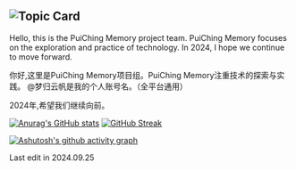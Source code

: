![Topic Card](https://capsule-render.vercel.app/api?type=waving&height=300&color=gradient&text=乘风破浪)
---
Hello, this is the PuiChing Memory project team. PuiChing Memory focuses on the exploration and practice of technology.
In 2024, I hope we continue to move forward.

你好,这里是PuiChing Memory项目组。PuiChing Memory注重技术的探索与实践。
@梦归云帆是我的个人账号名。（全平台通用）

2024年,希望我们继续向前。

[![Anurag's GitHub stats](https://github-readme-stats.vercel.app/api?username=Puiching-Memory&show_icons=true&theme=nord)](https://github.com/anuraghazra/github-readme-stats)
[![GitHub Streak](https://streak-stats.demolab.com?user=Puiching-Memory&theme=dark&locale=zh_Hans&date_format=%5BY.%5Dn.j)](https://git.io/streak-stats)

[![Ashutosh's github activity graph](https://github-readme-activity-graph.vercel.app/graph?username=Puiching-Memory&bg_color=1e2129&color=bec1c6&line=526cfe&point=bec1c6&area=true&hide_border=true)](https://github.com/ashutosh00710/github-readme-activity-graph)

Last edit in 2024.09.25
